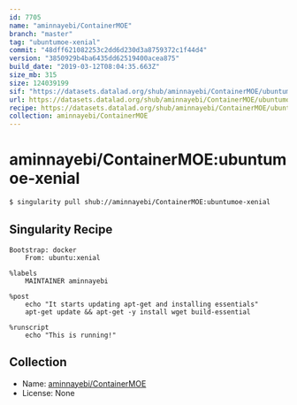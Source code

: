 ```yaml
---
id: 7705
name: "aminnayebi/ContainerMOE"
branch: "master"
tag: "ubuntumoe-xenial"
commit: "48dff621082253c2dd6d230d3a8759372c1f44d4"
version: "3850929b4ba6435dd62519400acea875"
build_date: "2019-03-12T08:04:35.663Z"
size_mb: 315
size: 124039199
sif: "https://datasets.datalad.org/shub/aminnayebi/ContainerMOE/ubuntumoe-xenial/2019-03-12-48dff621-3850929b/3850929b4ba6435dd62519400acea875.simg"
url: https://datasets.datalad.org/shub/aminnayebi/ContainerMOE/ubuntumoe-xenial/2019-03-12-48dff621-3850929b/
recipe: https://datasets.datalad.org/shub/aminnayebi/ContainerMOE/ubuntumoe-xenial/2019-03-12-48dff621-3850929b/Singularity
collection: aminnayebi/ContainerMOE
---
```


# aminnayebi/ContainerMOE:ubuntumoe-xenial

```bash
$ singularity pull shub://aminnayebi/ContainerMOE:ubuntumoe-xenial
```

## Singularity Recipe

```singularity
Bootstrap: docker
	From: ubuntu:xenial

%labels
	MAINTAINER aminnayebi

%post
	echo "It starts updating apt-get and installing essentials"
	apt-get update && apt-get -y install wget build-essential

%runscript
	echo "This is running!"
```

## Collection

 - Name: [aminnayebi/ContainerMOE](https://github.com/aminnayebi/ContainerMOE)
 - License: None

